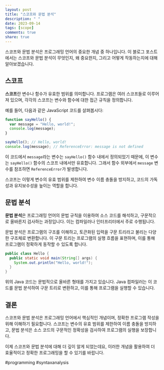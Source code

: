 ```yaml
---
layout: post
title: "스코프와 문법 분석"
description: " "
date: 2023-09-14
tags: [scope]
comments: true
share: true
---
```


스코프와 문법 분석은 프로그래밍 언어의 중요한 개념 중 하나입니다. 이 블로그 포스트에서는 스코프와 문법 분석이 무엇인지, 왜 중요한지, 그리고 어떻게 작동하는지에 대해 알아보겠습니다.

## 스코프

**스코프**란 변수나 함수가 유효한 범위를 의미합니다. 프로그램은 여러 스코프들로 이루어져 있으며, 각각의 스코프는 변수와 함수에 대한 접근 규칙을 정의합니다.

예를 들어, 다음과 같은 JavaScript 코드를 살펴봅시다:

```javascript
function sayHello() {
  var message = "Hello, world!";
  console.log(message);
}

sayHello(); // Hello, world!
console.log(message); // ReferenceError: message is not defined
```

이 코드에서 `message`라는 변수는 `sayHello()` 함수 내에서 정의되었기 때문에, 이 변수는 `sayHello()` 함수의 스코프 내에서만 유효합니다. 그래서 함수 외부에서 `message` 변수를 참조하면 `ReferenceError`가 발생합니다.

스코프는 이렇게 변수의 유효 범위를 제한하여 변수 이름 충돌을 방지하고, 코드의 가독성과 유지보수성을 높이는 역할을 합니다.

## 문법 분석

**문법 분석**은 프로그래밍 언어의 문법 규칙을 이용하여 소스 코드를 해석하고, 구문적으로 올바른지 검사하는 과정입니다. 이는 컴파일러나 인터프리터에서 주로 수행됩니다.

문법 분석은 프로그램의 구조를 이해하고, 토큰화된 입력을 구문 트리라고 불리는 다양한 구조체로 변환합니다. 이 구문 트리는 프로그램의 실행 흐름을 표현하며, 이를 통해 프로그램이 정확하게 동작할 수 있도록 합니다.

```java
public class Hello {
  public static void main(String[] args) {
    System.out.println("Hello, world!");
  }
}
```

위의 Java 코드는 문법적으로 올바른 형태를 가지고 있습니다. Java 컴파일러는 이 코드를 문법 분석하여 구문 트리로 변환하고, 이를 통해 프로그램을 실행할 수 있습니다.

## 결론

스코프와 문법 분석은 프로그래밍 언어에서 핵심적인 개념이며, 정확한 프로그램 작성을 위해 이해하기 필요합니다. 스코프는 변수의 유효 범위를 제한하여 이름 충돌을 방지하고, 문법 분석은 소스 코드의 구문적인 정확성을 검사하여 프로그램의 실행을 보장합니다.

이제 스코프와 문법 분석에 대해 더 깊이 알게 되었는데요, 이러한 개념을 활용하여 더 효율적이고 정확한 프로그래밍을 할 수 있기를 바랍니다.

#programming #syntaxanalysis